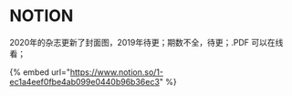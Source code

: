 # NOTION

2020年的杂志更新了封面图，2019年待更；期数不全，待更；.PDF 可以在线看；

{% embed url="https://www.notion.so/1-ec1a4eef0fbe4ab099e0440b96b36ec3" %}



